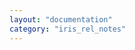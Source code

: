```yaml
---
layout: "documentation"
category: "iris_rel_notes"
---
```

                         
<head>
    <script type="text/javascript">
        window.location.replace('https://opensource.hcltechsw.com/volt-mx-docs/docs/documentation/VMX_release_notes.html')
    </script>
</head>

<body>
</body>
